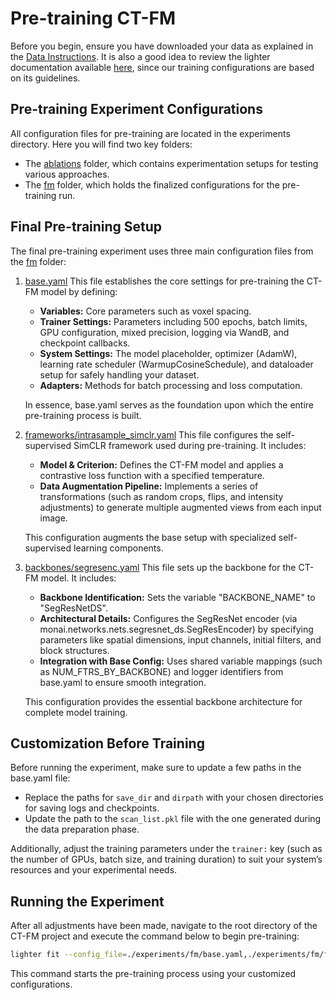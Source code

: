 # Pre-training CT-FM

Before you begin, ensure you have downloaded your data as explained in the [Data Instructions](./data.md). It is also a good idea to review the lighter documentation available [here](https://github.com/project-lighter/lighter), since our training configurations are based on its guidelines.

## Pre-training Experiment Configurations

All configuration files for pre-training are located in the experiments directory. Here you will find two key folders:
- The [ablations](https://github.com/project-lighter/CT-FM/tree/main/experiments/ablations) folder, which contains experimentation setups for testing various approaches.
- The [fm](https://github.com/project-lighter/CT-FM/tree/main/experiments/fm) folder, which holds the finalized configurations for the pre-training run.

## Final Pre-training Setup

The final pre-training experiment uses three main configuration files from the [fm](https://github.com/project-lighter/CT-FM/tree/main/experiments/fm) folder:

1. [base.yaml](https://github.com/project-lighter/CT-FM/tree/main/experiments/fm/base.yaml)
   This file establishes the core settings for pre-training the CT-FM model by defining:
     - **Variables:** Core parameters such as voxel spacing.
     - **Trainer Settings:** Parameters including 500 epochs, batch limits, GPU configuration, mixed precision, logging via WandB, and checkpoint callbacks.
     - **System Settings:** The model placeholder, optimizer (AdamW), learning rate scheduler (WarmupCosineSchedule), and dataloader setup for safely handling your dataset.
     - **Adapters:** Methods for batch processing and loss computation.
    
    In essence, base.yaml serves as the foundation upon which the entire pre-training process is built.

2. [frameworks/intrasample_simclr.yaml](https://github.com/project-lighter/CT-FM/tree/main/experiments/fm/frameworks/intrasample_simclr.yaml)
   This file configures the self-supervised SimCLR framework used during pre-training. It includes:
     - **Model & Criterion:** Defines the CT-FM model and applies a contrastive loss function with a specified temperature.
     - **Data Augmentation Pipeline:** Implements a series of transformations (such as random crops, flips, and intensity adjustments) to generate multiple augmented views from each input image.
    
    This configuration augments the base setup with specialized self-supervised learning components.

3. [backbones/segresenc.yaml](https://github.com/project-lighter/CT-FM/tree/main/experiments/fm/backbones/segresenc.yaml)
   This file sets up the backbone for the CT-FM model. It includes:
     - **Backbone Identification:** Sets the variable "BACKBONE_NAME" to "SegResNetDS".
     - **Architectural Details:** Configures the SegResNet encoder (via monai.networks.nets.segresnet_ds.SegResEncoder) by specifying parameters like spatial dimensions, input channels, initial filters, and block structures.
     - **Integration with Base Config:** Uses shared variable mappings (such as NUM_FTRS_BY_BACKBONE) and logger identifiers from base.yaml to ensure smooth integration.
   
   This configuration provides the essential backbone architecture for complete model training.

## Customization Before Training

Before running the experiment, make sure to update a few paths in the base.yaml file:
- Replace the paths for `save_dir` and `dirpath` with your chosen directories for saving logs and checkpoints.
- Update the path to the `scan_list.pkl` file with the one generated during the data preparation phase.

Additionally, adjust the training parameters under the `trainer:` key (such as the number of GPUs, batch size, and training duration) to suit your system’s resources and your experimental needs.

## Running the Experiment

After all adjustments have been made, navigate to the root directory of the CT-FM project and execute the command below to begin pre-training:

  ```bash
  lighter fit --config_file=./experiments/fm/base.yaml,./experiments/fm/frameworks/intrasample_simclr.yaml,./experiments/fm/backbones/segresenc.yaml
  ```

This command starts the pre-training process using your customized configurations.